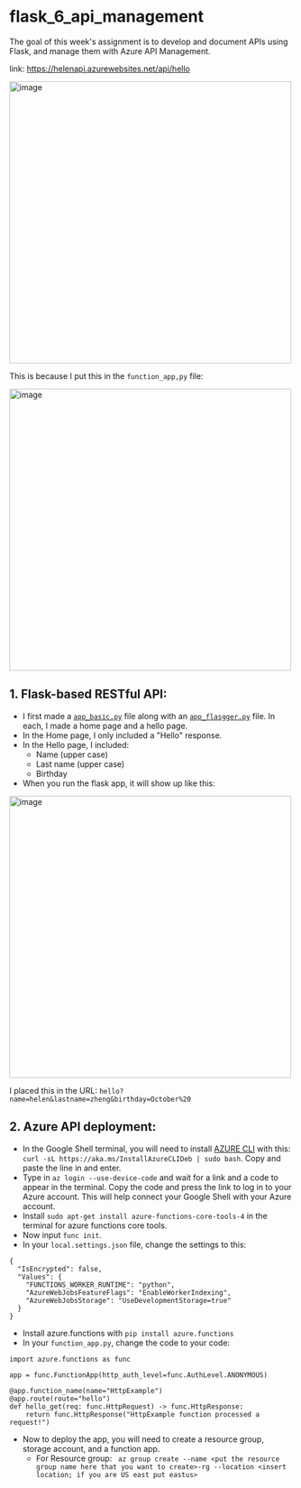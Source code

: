 # flask_6_api_management
The goal of this week's assignment is to develop and document APIs using Flask, and manage them with Azure API Management.


link: https://helenapi.azurewebsites.net/api/hello

<img width="500" alt="image" src="https://github.com/Helzheng123/flask_6_api_management/assets/123939070/8cfa7e0b-5e74-4c60-8bc9-a599ee5ac535">

This is because I put this in the ```function_app,py``` file:

<img width="500" alt="image" src="https://github.com/Helzheng123/flask_6_api_management/assets/123939070/06a29291-4753-490a-8db3-86114da4d45b">

## 1. Flask-based RESTful API:
 - I first made a [```app_basic.py```](https://github.com/Helzheng123/flask_6_api_management/blob/main/app_basic.py) file along with an [```app_flasgger.py```](https://github.com/Helzheng123/flask_6_api_management/blob/main/app_flasgger.py) file. In each, I made a home page and a hello page.
 - In the Home page, I only included a "Hello" response.
 - In the Hello page, I included:
    - Name (upper case)
    - Last name (upper case)
    - Birthday
 - When you run the flask app, it will show up like this:

<img width="500" alt="image" src="https://github.com/Helzheng123/flask_6_api_management/assets/123939070/ab09fd3f-aa38-4b66-a444-edb266440412">

I placed this in the URL: ```hello?name=helen&lastname=zheng&birthday=October%20```

## 2. Azure API deployment:
 - In the Google Shell terminal, you will need to install [AZURE CLI](https://learn.microsoft.com/en-us/cli/azure/install-azure-cli-linux?pivots=apt) with this: ```curl -sL https://aka.ms/InstallAzureCLIDeb | sudo bash```. Copy and paste the line in and enter.
 - Type in ```az login --use-device-code``` and wait for a link and a code to appear in the terminal. Copy the code and press the link to log in to your Azure account. This will help connect your Google Shell with your Azure account.
 - Install ```sudo apt-get install azure-functions-core-tools-4``` in the terminal for azure functions core tools.
 - Now input ```func init```.
 - In your ```local.settings.json``` file, change the settings to this:
```
{
  "IsEncrypted": false,
  "Values": {
    "FUNCTIONS_WORKER_RUNTIME": "python",
    "AzureWebJobsFeatureFlags": "EnableWorkerIndexing",
    "AzureWebJobsStorage": "UseDevelopmentStorage=true"
  }
}
```
 - Install azure.functions with ```pip install azure.functions```
 - In your ```function_app.py```, change the code to your code:
```
import azure.functions as func

app = func.FunctionApp(http_auth_level=func.AuthLevel.ANONYMOUS)

@app.function_name(name="HttpExample")
@app.route(route="hello")
def hello_get(req: func.HttpRequest) -> func.HttpResponse:
    return func.HttpResponse("HttpExample function processed a request!")
```
 - Now to deploy the app, you will need to create a resource group, storage account, and a function app.
   - For Resource group:
   ``` az group create --name <put the resource group name here that you want to create>-rg --location <insert location; if you are US east put eastus>```
